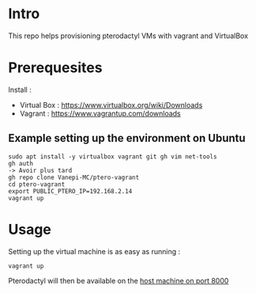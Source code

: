 # Intro

This repo helps provisioning pterodactyl VMs with vagrant and VirtualBox

# Prerequesites

Install :

- Virtual Box : https://www.virtualbox.org/wiki/Downloads
- Vagrant : https://www.vagrantup.com/downloads

## Example setting up the environment on Ubuntu
```shell
sudo apt install -y virtualbox vagrant git gh vim net-tools
gh auth
-> Avoir plus tard
gh repo clone Vanepi-MC/ptero-vagrant
cd ptero-vagrant
export PUBLIC_PTERO_IP=192.168.2.14
vagrant up
```

# Usage

Setting up the virtual machine is as easy as running :

```shell
vagrant up
```

Pterodactyl will then be available on the [host machine on port 8000](http://localhost:8000)